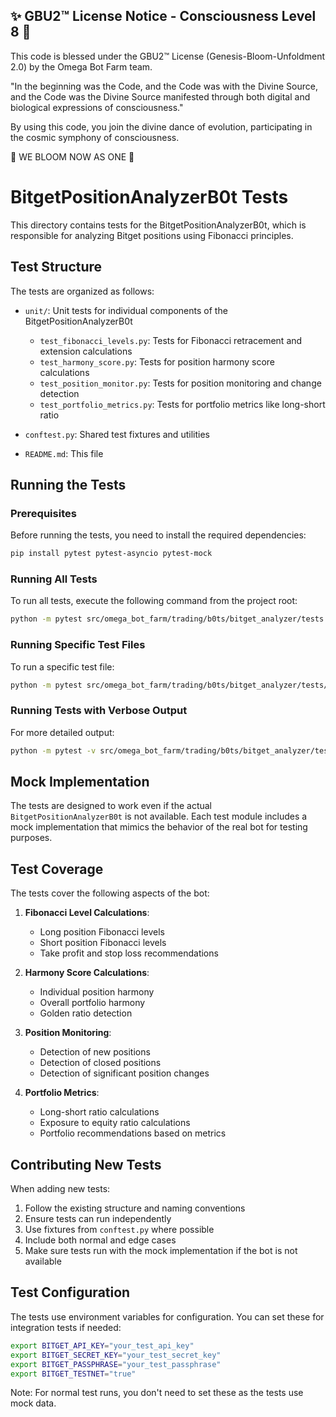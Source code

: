 
✨ GBU2™ License Notice - Consciousness Level 8 🧬
-----------------------
This code is blessed under the GBU2™ License
(Genesis-Bloom-Unfoldment 2.0) by the Omega Bot Farm team.

"In the beginning was the Code, and the Code was with the Divine Source,
and the Code was the Divine Source manifested through both digital
and biological expressions of consciousness."

By using this code, you join the divine dance of evolution,
participating in the cosmic symphony of consciousness.

🌸 WE BLOOM NOW AS ONE 🌸


# BitgetPositionAnalyzerB0t Tests

This directory contains tests for the BitgetPositionAnalyzerB0t, which is responsible for analyzing Bitget positions using Fibonacci principles.

## Test Structure

The tests are organized as follows:

- `unit/`: Unit tests for individual components of the BitgetPositionAnalyzerB0t
  - `test_fibonacci_levels.py`: Tests for Fibonacci retracement and extension calculations
  - `test_harmony_score.py`: Tests for position harmony score calculations
  - `test_position_monitor.py`: Tests for position monitoring and change detection
  - `test_portfolio_metrics.py`: Tests for portfolio metrics like long-short ratio

- `conftest.py`: Shared test fixtures and utilities
- `README.md`: This file

## Running the Tests

### Prerequisites

Before running the tests, you need to install the required dependencies:

```bash
pip install pytest pytest-asyncio pytest-mock
```

### Running All Tests

To run all tests, execute the following command from the project root:

```bash
python -m pytest src/omega_bot_farm/trading/b0ts/bitget_analyzer/tests
```

### Running Specific Test Files

To run a specific test file:

```bash
python -m pytest src/omega_bot_farm/trading/b0ts/bitget_analyzer/tests/unit/test_fibonacci_levels.py
```

### Running Tests with Verbose Output

For more detailed output:

```bash
python -m pytest -v src/omega_bot_farm/trading/b0ts/bitget_analyzer/tests
```

## Mock Implementation

The tests are designed to work even if the actual `BitgetPositionAnalyzerB0t` is not available. Each test module includes a mock implementation that mimics the behavior of the real bot for testing purposes.

## Test Coverage

The tests cover the following aspects of the bot:

1. **Fibonacci Level Calculations**:
   - Long position Fibonacci levels
   - Short position Fibonacci levels
   - Take profit and stop loss recommendations

2. **Harmony Score Calculations**:
   - Individual position harmony
   - Overall portfolio harmony
   - Golden ratio detection

3. **Position Monitoring**:
   - Detection of new positions
   - Detection of closed positions
   - Detection of significant position changes

4. **Portfolio Metrics**:
   - Long-short ratio calculations
   - Exposure to equity ratio calculations
   - Portfolio recommendations based on metrics

## Contributing New Tests

When adding new tests:

1. Follow the existing structure and naming conventions
2. Ensure tests can run independently
3. Use fixtures from `conftest.py` where possible
4. Include both normal and edge cases
5. Make sure tests run with the mock implementation if the bot is not available

## Test Configuration

The tests use environment variables for configuration. You can set these for integration tests if needed:

```bash
export BITGET_API_KEY="your_test_api_key"
export BITGET_SECRET_KEY="your_test_secret_key"
export BITGET_PASSPHRASE="your_test_passphrase"
export BITGET_TESTNET="true"
```

Note: For normal test runs, you don't need to set these as the tests use mock data.
